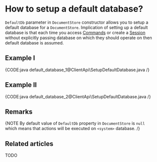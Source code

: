 # How to setup a default database?

`DefaultDb` parameter in `DocumentStore` constructor allows you to setup a default database for a `DocumentStore`. Implication of setting up a default database is that each time you access [Commands](../client-api/commands/what-are-commands) or create a [Session](../client-api/session/what-is-a-session-and-how-does-it-work) without explicitly passing database on which they should operate on then default database is assumed.

## Example I

{CODE:java default_database_1@ClientApi\SetupDefaultDatabase.java /}

## Example II

{CODE:java default_database_2@ClientApi\SetupDefaultDatabase.java /}

## Remarks

{NOTE By default value of `DefaultDb` property in `DocumentStore` is `null` which means that actions will be executed on `<system>` database. /}

## Related articles

TODO